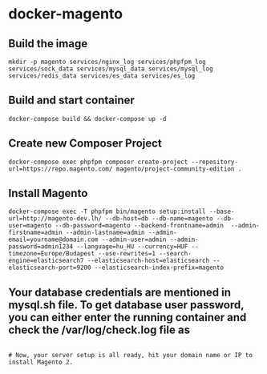 # docker-magento
## Build the image
```
mkdir -p magento services/nginx_log services/phpfpm_log services/sock_data services/mysql_data services/mysql_log services/redis_data services/es_data services/es_log
```
## Build and start container

```
docker-compose build && docker-compose up -d
```

## Create new Composer Project
```
docker-compose exec phpfpm composer create-project --repository-url=https://repo.magento.com/ magento/project-community-edition .
```

## Install Magento

```
docker-compose exec -T phpfpm bin/magento setup:install --base-url=http://magento-dev.lh/ --db-host=db --db-name=magento --db-user=magento --db-password=magento --backend-frontname=admin  --admin-firstname=admin --admin-lastname=admin --admin-email=yourname@domain.com --admin-user=admin --admin-password=admin1234 --language=hu_HU --currency=HUF --timezone=Europe/Budapest --use-rewrites=1 --search-engine=elasticsearch7 --elasticsearch-host=elasticsearch --elasticsearch-port=9200 --elasticsearch-index-prefix=magento
```

## Your database credentials are mentioned in mysql.sh file. To get database user password, you can either enter the running container and check the /var/log/check.log file as


```

# Now, your server setup is all ready, hit your domain name or IP to install Magento 2.

